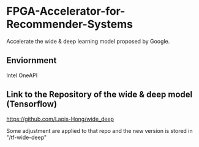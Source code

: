 # FPGA-Accelerator-for-Recommender-Systems
Accelerate the wide &amp; deep learning model proposed by Google.

## Enviornment
Intel OneAPI

## Link to the Repository of the wide & deep model (Tensorflow)
https://github.com/Lapis-Hong/wide_deep

Some adjustment are applied to that repo and the new version is stored in "/tf-wide-deep"
